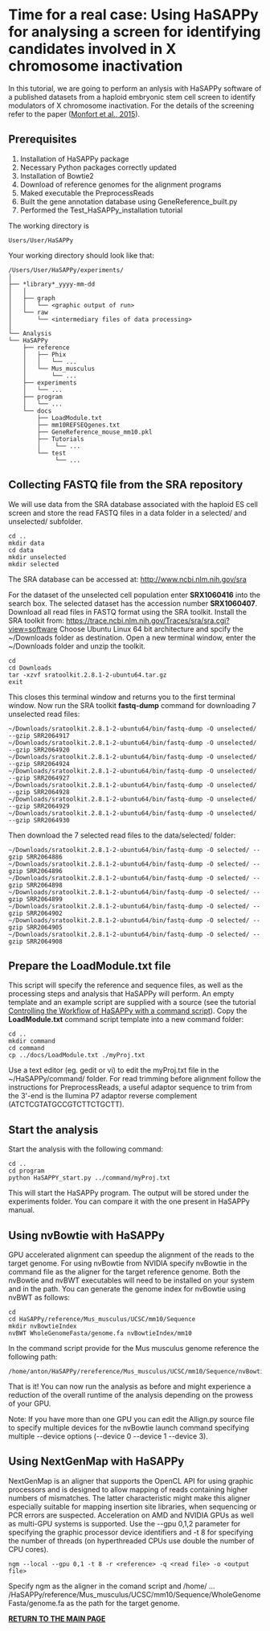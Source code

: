 # Time for a real case: Using HaSAPPy for analysing a screen for identifying candidates involved in X chromosome inactivation

In this tutorial, we are going to perform an anlysis with HaSAPPy software of a published datasets from a haploid embryonic stem cell screen to identify modulators of X chromosome inactivation. For the details of the screening refer to the paper ([Monfort et al., 2015](https://www.ncbi.nlm.nih.gov/pubmed/26190100)).

## Prerequisites
1. Installation of HaSAPPy package
2. Necessary Python packages correctly updated
3. Installation of Bowtie2
4. Download of reference genomes for the alignment programs
5. Maked executable the PreprocessReads
6. Built the gene annotation database using GeneReference_built.py
6. Performed the Test_HaSAPPy_installation tutorial

The working directory is
```
Users/User/HaSAPPy
```

Your working directory should look like that:
```
/Users/User/HaSAPPy/experiments/
│
├── *library*_yyyy-mm-dd
│   │
│   ├── graph
│   │   └── <graphic output of run>
│   └── raw
│       └── <intermediary files of data processing>
│
└── Analysis
└── HaSAPPy
    ├── reference
    │   ├── Phix
    │   │   └── ...
    │   └── Mus_musculus
    │       └── ...
    ├── experiments
    │   └── ...
    ├── program
    │   └── ...
    └── docs
        ├── LoadModule.txt
        ├── mm10REFSEQgenes.txt
        ├── GeneReference_mouse_mm10.pkl
        ├── Tutorials
        │    └── ...
        └── test
             └── ...
```         

## Collecting FASTQ file from the SRA repository
We will use data from the SRA database associated with the haploid ES cell screen and store the read FASTQ files in a data folder in a selected/ and unselected/ subfolder.

```
cd ..
mkdir data
cd data
mkdir unselected
mkdir selected
```

The SRA database can be accessed at:
http://www.ncbi.nlm.nih.gov/sra

For the dataset of the unselected cell population enter **SRX1060416** into the search box. The selected dataset has the accession number **SRX1060407**. Download all read files in FASTQ format using the SRA toolkit. Install the SRA toolkit from: https://trace.ncbi.nlm.nih.gov/Traces/sra/sra.cgi?view=software
Choose Ubuntu Linux 64 bit architecture and spcify the ~/Downloads folder as destination. Open a new terminal window, enter the ~/Downloads folder and unzip the toolkit.

```
cd
cd Downloads
tar -xzvf sratoolkit.2.8.1-2-ubuntu64.tar.gz
exit
```

This closes this terminal window and returns you to the first terminal window. Now run the SRA toolkit **fastq-dump** command for downloading 7 unselected read files:

```
~/Downloads/sratoolkit.2.8.1-2-ubuntu64/bin/fastq-dump -O unselected/ --gzip SRR2064917
~/Downloads/sratoolkit.2.8.1-2-ubuntu64/bin/fastq-dump -O unselected/ --gzip SRR2064920
~/Downloads/sratoolkit.2.8.1-2-ubuntu64/bin/fastq-dump -O unselected/ --gzip SRR2064924
~/Downloads/sratoolkit.2.8.1-2-ubuntu64/bin/fastq-dump -O unselected/ --gzip SRR2064927
~/Downloads/sratoolkit.2.8.1-2-ubuntu64/bin/fastq-dump -O unselected/ --gzip SRR2064928
~/Downloads/sratoolkit.2.8.1-2-ubuntu64/bin/fastq-dump -O unselected/ --gzip SRR2064929
~/Downloads/sratoolkit.2.8.1-2-ubuntu64/bin/fastq-dump -O unselected/ --gzip SRR2064930
```

Then download the 7 selected read files to the data/selected/ folder:

```
~/Downloads/sratoolkit.2.8.1-2-ubuntu64/bin/fastq-dump -O selected/ --gzip SRR2064886
~/Downloads/sratoolkit.2.8.1-2-ubuntu64/bin/fastq-dump -O selected/ --gzip SRR2064896
~/Downloads/sratoolkit.2.8.1-2-ubuntu64/bin/fastq-dump -O selected/ --gzip SRR2064898
~/Downloads/sratoolkit.2.8.1-2-ubuntu64/bin/fastq-dump -O selected/ --gzip SRR2064899
~/Downloads/sratoolkit.2.8.1-2-ubuntu64/bin/fastq-dump -O selected/ --gzip SRR2064902
~/Downloads/sratoolkit.2.8.1-2-ubuntu64/bin/fastq-dump -O selected/ --gzip SRR2064905
~/Downloads/sratoolkit.2.8.1-2-ubuntu64/bin/fastq-dump -O selected/ --gzip SRR2064908
```

## Prepare the LoadModule.txt file
This script will specify the reference and sequence files, as well as the processing steps and analysis that HaSAPPy will perform. An empty template and an example script are supplied with a source (see the tutorial [Controlling the Workflow of HaSAPPy with a command script](https://github.com/gdiminin/HaSAPPy/blob/master/docs/Tutorials/RunningHaSAPPyWorkflowsScript.md)). Copy the **LoadModule.txt** command script template into a new command folder:
```
cd ..
mkdir command
cd command
cp ../docs/LoadModule.txt ./myProj.txt
```

Use a text editor (eg. gedit or vi) to edit the myProj.txt file in the ~/HaSAPPy/command/ folder. For read trimming before alignment follow the instructions for PreprocessReads, a useful adaptor sequence to trim from the 3'-end is the Ilumina P7 adaptor reverse complement (ATCTCGTATGCCGTCTTCTGCTT). 

## Start the analysis
Start the analysis with the following command:

```
cd ..
cd program
python HaSAPPY_start.py ../command/myProj.txt
```

This will start the HaSAPPy program. The output will be stored under the experiments folder. You can compare it with the one present in HaSAPPy manual.


## Using nvBowtie with HaSAPPy

GPU accelerated alignment can speedup the alignment of the reads to the target genome. For using nvBowtie from NVIDIA specify nvBowtie in the command file as the aligner for the target reference genome. Both the nvBowtie and nvBWT executables will need to be installed on your system and in the path. You can generate the genome index for nvBowtie using nvBWT as follows:
```
cd
cd HaSAPPy/reference/Mus_musculus/UCSC/mm10/Sequence
mkdir nvBowtieIndex
nvBWT WholeGenomeFasta/genome.fa nvBowtieIndex/mm10
```

In the command script provide for the Mus musculus genome reference the following path: 
```
/home/anton/HaSAPPy/rereference/Mus_musculus/UCSC/mm10/Sequence/nvBowtieIndex/mm10
```

That is it! You can now run the analysis as before and might experience a reduction of the overall runtime of the analysis depending on the prowess of your GPU.

Note: If you have more than one GPU you can edit the Allign.py source file to specify multiple devices for the nvBowtie launch command specifying multiple --device options (--device 0 --device 1 --device 3).

## Using NextGenMap with HaSAPPy

NextGenMap is an aligner that supports the OpenCL API for using graphic processors and is designed to allow mapping of reads containing higher numbers of mismatches. The latter characteristic might make this aligner especially suitable for mapping insertion site libraries, when sequencing or PCR errors are suspected. Acceleration on AMD and NVIDIA GPUs as well as multi-GPU systems is supported. Use the --gpu 0,1,2 parameter for specifying the graphic processor device identifiers and -t 8 for specifying the number of threads (on hyperthreaded CPUs use double the number of CPU cores).

```
ngm --local --gpu 0,1 -t 8 -r <reference> -q <read file> -o <output file>
```

Specify ngm as the aligner in the comand script and /home/ … /HaSAPPy/reference/Mus_musculus/UCSC/mm10/Sequence/WholeGenomeFasta/genome.fa as the path for the target genome.



[**RETURN TO THE MAIN PAGE**](https://github.com/gdiminin/HaSAPPy/blob/master/README.md)
